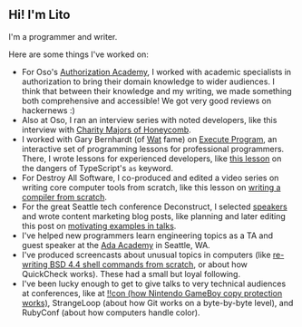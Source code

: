## Hi! I'm Lito

I'm a programmer and writer.

Here are some things I've worked on:
- For Oso's [Authorization Academy](https://www.osohq.com/academy), I worked with academic specialists in authorization to bring their domain knowledge to wider audiences. I think that between their knowledge and my writing, we made something both comprehensive and accessible! We got very good reviews on hackernews :)
- Also at Oso, I ran an interview series with noted developers, like this interview with [Charity Majors of Honeycomb](https://www.osohq.com/post/developer-den-with-charity-majors).
- I worked with Gary Bernhardt (of [Wat](https://www.destroyallsoftware.com/talks/wat) fame) on [Execute Program](https://www.executeprogram.com/), an interactive set of programming lessons for professional programmers. There, I wrote lessons for experienced developers, like [this lesson](https://www.executeprogram.com/courses/everyday-typescript/lessons/as-is-dangerous) on the dangers of TypeScript's `as` keyword.
- For Destroy All Software, I co-produced and edited a video series on writing core computer tools from scratch, like this lesson on [writing a compiler from scratch](https://www.destroyallsoftware.com/screencasts/catalog/a-compiler-from-scratch).
- For the great Seattle tech conference Deconstruct, I selected [speakers](https://www.deconstructconf.com/2019/dan-luu-files) and wrote content marketing blog posts, like planning and later editing this post on [motivating examples in talks](https://www.deconstructconf.com/blog/motivating-examples-in-talks).
- I've helped new programmers learn engineering topics as a TA and guest speaker at the [Ada Academy](https://adadevelopersacademy.org/) in Seattle, WA.
- I've produced screencasts about unusual topics in computers (like [re-writing BSD 4.4 shell commands from scratch](https://www.youtube.com/watch?v=MCuzvy79WWQ), or about how QuickCheck works). These had a small but loyal following.
- I've been lucky enough to get to give talks to very technical audiences at conferences, like at [!!con (how Nintendo GameBoy copy protection works)](https://www.youtube.com/watch?v=RkABpp-YL1I), StrangeLoop (about how Git works on a byte-by-byte level), and RubyConf (about how computers handle color).
